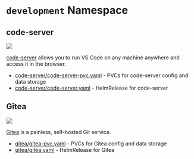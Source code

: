 # `development` Namespace

## code-server

![](https://i.imgur.com/kAxmM03.png)

[code-server](https://coder.com/docs/code-server/latest) allows you to run VS Code on any machine anywhere and access it in the browser.

* [code-server/code-server-pvc.yaml](code-server/code-server-pvc.yaml) - PVCs for code-server config and data storage
* [code-server/code-server.yaml](code-server/code-server.yaml) - HelmRelease for code-server

## Gitea

![](https://i.imgur.com/mwVDZnE.png)

[Gitea](https://gitea.com/) is a painless, self-hosted Git service.

* [gitea/gitea-pvc.yaml](gitea/gitea-pvc.yaml) - PVCs for Gitea config and data storage
* [gitea/gitea.yaml](gitea/gitea.yaml) - HelmRelease for Gitea
